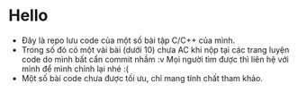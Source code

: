 # Hello
* Đây là repo lưu code của một số bài tập C/C++ của mình.
* Trong số đó có một vài bài (dưới 10) chưa AC khi nộp tại các trang luyện code do mình bất cẩn commit nhầm :v Mọi người tìm được thì liên hệ với mình để mình chỉnh lại nhé :(
* Một số bài code chưa được tối ưu, chỉ mang tính chất tham khảo.

